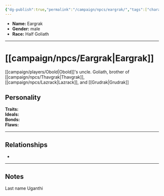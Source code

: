 ```yaml
---
{"dg-publish":true,"permalink":"/campaign/npcs/eargrak/","tags":["character","npc"],"noteIcon":"","created":"2025-10-26T18:26:39.797-07:00","updated":"2025-10-27T16:36:59.315-07:00"}
---
```



<p><span><ul>
<li dir="auto"><strong>Name:</strong> Eargrak</li>
<li dir="auto"><strong>Gender:</strong> male</li>
<li dir="auto"><strong>Race:</strong> Half Goliath</li>
</ul></span></p>

---

# [[campaign/npcs/Eargrak\|Eargrak]]
[[campaign/players/Obold\|Obold]]'s uncle. Goliath, brother of [[campaign/npcs/Thavgrak\|Thavgrak]], [[campaign/npcs/Lazrack\|Lazrack]], and [[Grudrak\|Grudrak]]
## Personality
**Traits:**  
**Ideals:**  
**Bonds:**  
**Flaws:**  

---

## Relationships
- 

---

## Notes
Last name Uganthi 
